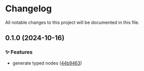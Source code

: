 <!-- header -->
# Changelog

All notable changes to this project will be documented in this file.

<!-- version:0.1.0 -->
## 0.1.0 (2024-10-16)

<!-- changelog -->
### ✨ Features

- generate typed nodes ([44b9463](https://github.com/Wroud/foundation/commit/44b9463))

